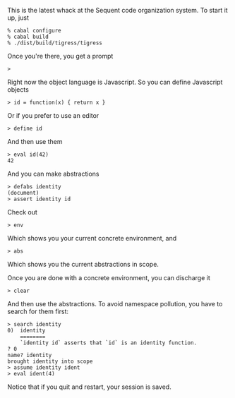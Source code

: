 This is the latest whack at the Sequent code organization system.  To start it
up, just

    % cabal configure
    % cabal build
    % ./dist/build/tigress/tigress

Once you're there, you get a prompt

    > 

Right now the object language is Javascript.  So you can define Javascript
objects

    > id = function(x) { return x }

Or if you prefer to use an editor

    > define id

And then use them

    > eval id(42)
    42

And you can make abstractions

    > defabs identity
    (document)
    > assert identity id

Check out

    > env

Which shows you your current concrete environment, and

    > abs

Which shows you the current abstractions in scope.

Once you are done with a concrete environment, you can discharge it

    > clear

And then use the abstractions.  To avoid namespace pollution, you have to search
for them first:

    > search identity
    0)  identity
        ========
        `identity id` asserts that `id` is an identity function.
    ? 0
    name? identity
    brought identity into scope
    > assume identity ident
    > eval ident(4)

Notice that if you quit and restart, your session is saved.
